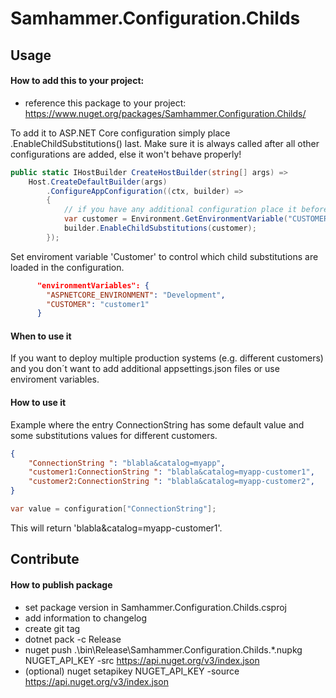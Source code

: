 # Samhammer.Configuration.Childs

## Usage

#### How to add this to your project:
- reference this package to your project: https://www.nuget.org/packages/Samhammer.Configuration.Childs/

To add it to ASP.NET Core configuration simply place .EnableChildSubstitutions() last. Make sure it is always called after all other configurations are added, else it won't behave properly!

```csharp
public static IHostBuilder CreateHostBuilder(string[] args) =>
	Host.CreateDefaultBuilder(args)
		.ConfigureAppConfiguration((ctx, builder) =>
		{
			// if you have any additional configuration place it before
            var customer = Environment.GetEnvironmentVariable("CUSTOMER");
			builder.EnableChildSubstitutions(customer);
		});
```

Set enviroment variable 'Customer' to control which child substitutions are loaded in the configuration.

```json
      "environmentVariables": {
        "ASPNETCORE_ENVIRONMENT": "Development",
        "CUSTOMER": "customer1"
      }
```

#### When to use it

If you want to deploy multiple production systems (e.g. different customers) and you don´t want to add additional appsettings.json files or use enviroment variables.

#### How to use it

Example where the entry ConnectionString has some default value and some substitutions values for different customers.

```json
{
    "ConnectionString ": "blabla&catalog=myapp",
    "customer1:ConnectionString ": "blabla&catalog=myapp-customer1",
    "customer2:ConnectionString ": "blabla&catalog=myapp-customer2",
}
```

```csharp
var value = configuration["ConnectionString"];
```

This will return 'blabla&catalog=myapp-customer1'.

## Contribute

#### How to publish package
- set package version in Samhammer.Configuration.Childs.csproj
- add information to changelog
- create git tag
- dotnet pack -c Release
- nuget push .\bin\Release\Samhammer.Configuration.Childs.*.nupkg NUGET_API_KEY -src https://api.nuget.org/v3/index.json
- (optional) nuget setapikey NUGET_API_KEY -source https://api.nuget.org/v3/index.json
